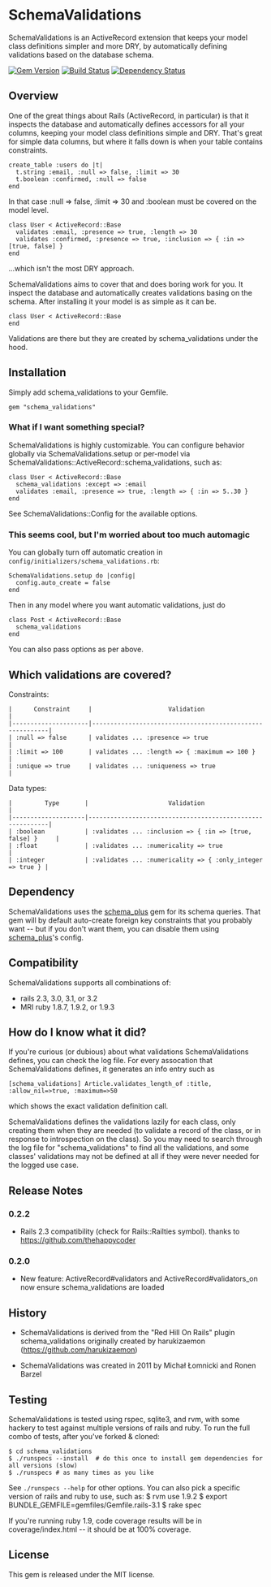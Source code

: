 # SchemaValidations

SchemaValidations is an ActiveRecord extension that keeps your model class
definitions simpler and more DRY, by automatically defining validations based
on the database schema.

[![Gem Version](https://badge.fury.io/rb/schema_validations.png)](http://badge.fury.io/rb/schema_validations)
[![Build Status](https://secure.travis-ci.org/lomba/schema_validations.png)](http://travis-ci.org/lomba/schema_validations)
[![Dependency Status](https://gemnasium.com/lomba/schema_validations.png)](https://gemnasium.com/lomba/schema_validations)

## Overview

One of the great things about Rails (ActiveRecord, in particular) is that it
inspects the database and automatically defines accessors for all your
columns, keeping your model class definitions simple and DRY.  That's great
for simple data columns, but where it falls down is when your table contains
constraints.

    create_table :users do |t|
      t.string :email, :null => false, :limit => 30
      t.boolean :confirmed, :null => false
    end

In that case :null => false, :limit => 30 and :boolean must be covered on the
model level.

    class User < ActiveRecord::Base
      validates :email, :presence => true, :length => 30
      validates :confirmed, :presence => true, :inclusion => { :in => [true, false] }
    end

...which isn't the most DRY approach.

SchemaValidations aims to cover that and does boring work for you. It inspect
the database and automatically creates validations basing on the schema. After
installing it your model is as simple as it can be.

    class User < ActiveRecord::Base
    end

Validations are there but they are created by schema_validations under the
hood.

## Installation

Simply add schema_validations to your Gemfile.

    gem "schema_validations"

### What if I want something special?

SchemaValidations is highly customizable. You can configure behavior globally
via SchemaValidations.setup or per-model via
SchemaValidations::ActiveRecord::schema_validations, such as:

    class User < ActiveRecord::Base
      schema_validations :except => :email
      validates :email, :presence => true, :length => { :in => 5..30 }
    end

See SchemaValidations::Config for the available options.

### This seems cool, but I'm worried about too much automagic

You can globally turn off automatic creation in
`config/initializers/schema_validations.rb`:

    SchemaValidations.setup do |config|
      config.auto_create = false
    end

Then in any model where you want automatic validations, just do

    class Post < ActiveRecord::Base
      schema_validations
    end

You can also pass options as per above.

## Which validations are covered?

Constraints:

    |      Constraint     |                     Validation                           |
    |---------------------|----------------------------------------------------------|
    | :null => false      | validates ... :presence => true                          |
    | :limit => 100       | validates ... :length => { :maximum => 100 }             |
    | :unique => true     | validates ... :uniqueness => true                        |

Data types:

    |         Type       |                      Validation                           |
    |--------------------|-----------------------------------------------------------|
    | :boolean           | :validates ... :inclusion => { :in => [true, false] }     |
    | :float             | :validates ... :numericality => true                      |
    | :integer           | :validates ... :numericality => { :only_integer => true } |

## Dependency

SchemaValidations uses the [schema_plus](http://rubygems.org/gems/schema_plus)
gem for its schema queries.  That gem will by default auto-create foreign key
constraints that you probably want -- but if you don't want them, you can
disable them using [schema_plus](http://rubygems.org/gems/schema_plus)'s
config.

## Compatibility

SchemaValidations supports all combinations of:
*   rails 2.3, 3.0, 3.1, or 3.2
*   MRI ruby 1.8.7, 1.9.2, or 1.9.3


## How do I know what it did?
If you're curious (or dubious) about what validations SchemaValidations
defines, you can check the log file.  For every assocation that
SchemaValidations defines, it generates an info entry such as

    [schema_validations] Article.validates_length_of :title, :allow_nil=>true, :maximum=>50

which shows the exact validation definition call.


SchemaValidations defines the validations lazily for each class, only creating
them when they are needed (to validate a record of the class, or in response
to introspection on the class).  So you may need to search through the log
file for "schema_validations" to find all the validations, and some classes'
validations may not be defined at all if they were never needed for the logged
use case.

## Release Notes

### 0.2.2
    
* Rails 2.3 compatibility (check for Rails::Railties symbol).  thanks to https://github.com/thehappycoder

### 0.2.0

* New feature: ActiveRecord#validators and ActiveRecord#validators_on now ensure schema_validations are loaded

## History

*   SchemaValidations is derived from the "Red Hill On Rails" plugin
    schema_validations originally created by harukizaemon
    (https://github.com/harukizaemon)

*   SchemaValidations was created in 2011 by Michał Łomnicki and Ronen Barzel


## Testing

SchemaValidations is tested using rspec, sqlite3, and rvm, with some hackery
to test against multiple versions of rails and ruby.  To run the full combo of
tests, after you've forked & cloned:

    $ cd schema_validations
    $ ./runspecs --install  # do this once to install gem dependencies for all versions (slow)
    $ ./runspecs # as many times as you like

See `./runspecs --help` for other options.  You can also pick a specific
version of rails and ruby to use, such as:
    $ rvm use 1.9.2
    $ export BUNDLE_GEMFILE=gemfiles/Gemfile.rails-3.1
    $ rake spec

If you're running ruby 1.9, code coverage results will be in
coverage/index.html -- it should be at 100% coverage.

## License

This gem is released under the MIT license.
